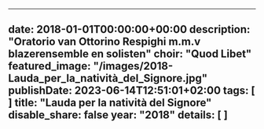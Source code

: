 
---
date: 2018-01-01T00:00:00+00:00
description: "Oratorio van Ottorino Respighi m.m.v blazerensemble en solisten"
choir: "Quod Libet"
featured_image: "/images/2018-Lauda_per_la_natività_del_Signore.jpg"
publishDate: 2023-06-14T12:51:01+02:00
tags: [
]
title: "Lauda per la natività del Signore"
disable_share: false
year: "2018"
details: [
]
---


